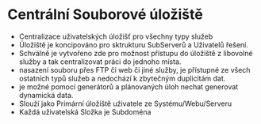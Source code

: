 ﻿# Centrální Souborové úložiště    
- Centralizace uživatelských úložišť pro všechny typy služeb
- Úložiště je koncipováno pro sktrukturu SubServerů a Uživatelů řešení.   
- Schválně je vytvořeno zde pro možnost přístupu do úložiště z libovolné služby a tak centralizovat práci do jednoho místa.    
- nasazení souboru přes FTP či web či jiné služby,
je přístupné ze všech ostatních typů služeb a nedochází k zbytečným duplicitám dat.
- je možné pomocí generátorů a plánovaných úloh nechat generovat dynamická data.    
- Slouží jako Primární úložiště uživatele ze Systému/Webu/Serveru
- Každá uživatelská Složka je Subdoména




